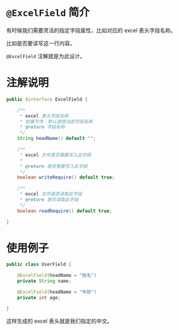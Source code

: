 # `@ExcelField` 简介

有时候我们需要灵活的指定字段属性，比如对应的 excel 表头字段名称。

比如是否要读写这一行内容。

`@ExcelField` 注解就是为此设计。

# 注解说明

```java
public @interface ExcelField {

    /**
     * excel 表头字段名称
     * 如果不传：默认使用当前字段名称
     * @return 字段名称
     */
    String headName() default "";

    /**
     * excel 文件是否需要写入此字段
     *
     * @return 是否需要写入此字段
     */
    boolean writeRequire() default true;

    /**
     * excel 文件是否读取此字段
     * @return 是否读取此字段
     */
    boolean readRequire() default true;

}
```

# 使用例子

```java
public class UserField {

    @ExcelField(headName = "姓名")
    private String name;

    @ExcelField(headName = "年龄")
    private int age;

}
```

这样生成的 excel 表头就是我们指定的中文。

